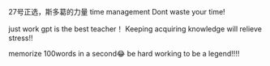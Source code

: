 27号正选，斯多葛的力量
time management
Dont waste your time!

just work
gpt is the best teacher！
Keeping acquiring knowledge will relieve stress!!

memorize 100words in a second😂
be hard working to be a legend!!!!
